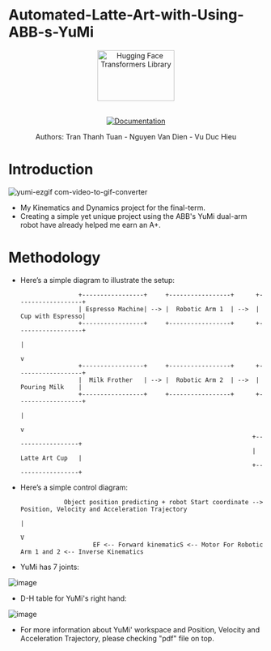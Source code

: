 # Automated-Latte-Art-with-Using-ABB-s-YuMi

<p align="center">
  <picture>
    <source media="(prefers-color-scheme: dark)" srcset="https://cdn.haitrieu.com/wp-content/uploads/2021/10/Logo-DH-Cong-Nghe-UET.png">
    <source media="(prefers-color-scheme: light)" srcset="https://cdn.haitrieu.com/wp-content/uploads/2021/10/Logo-DH-Cong-Nghe-UET.png">
    <img alt="Hugging Face Transformers Library" src="https://cdn.haitrieu.com/wp-content/uploads/2021/10/Logo-DH-Cong-Nghe-UET.png" width="152" height="100" style="max-width: 100%;">
  </picture>
  <br/>
  <br/>
</p>

<p align="center">
    <a href="https://github.com/TranThanhTuan2509/Automated-Latte-Art-with-Using-ABB-s-YuMi/blob/main/Automatic_Coffee_Maker_Robot_Arm_Group_17-1.pdf"><img alt="Documentation" src="https://img.shields.io/website/http/huggingface.co/docs/transformers/index.svg?down_color=blue&down_message=offline&up_message=pdf"></a>
</p>
<p align="center">
  <a> Authors: Tran Thanh Tuan - Nguyen Van Dien - Vu Duc Hieu</a>
</p>

# Introduction

![yumi-ezgif com-video-to-gif-converter](https://github.com/TranThanhTuan2509/Automated-Latte-Art-with-Using-ABB-s-YuMi/assets/119112296/19ab4562-aca1-4242-bf89-4fc44e476ccb)

- My Kinematics and Dynamics project for the final-term.
- Creating a simple yet unique project using the ABB's YuMi dual-arm robot have already helped me earn an A+.

# Methodology
- Here’s a simple diagram to illustrate the setup:


                      +-----------------+     +-----------------+      +------------------+
                      | Espresso Machine| --> |  Robotic Arm 1  | -->  | Cup with Espresso|
                      +-----------------+     +-----------------+      +------------------+
                                                                            |
                                                                            v
                      +-----------------+     +-----------------+      +------------------+
                      |  Milk Frother   | --> |  Robotic Arm 2  | -->  |  Pouring Milk    |
                      +-----------------+     +-----------------+      +------------------+
                                                                            |
                                                                            v
                                                                      +------------------+
                                                                      |  Latte Art Cup   |
                                                                      +------------------+
- Here’s a simple control diagram: 


                  Object position predicting + robot Start coordinate --> Position, Velocity and Acceleration Trajectory
                                                                                                   |
                                                                                                   V
                          EF <-- Forward kinematicS <-- Motor For Robotic Arm 1 and 2 <-- Inverse Kinematics 

- YuMi has 7 joints:

![image](https://github.com/TranThanhTuan2509/Automated-Latte-Art-with-Using-ABB-s-YuMi/assets/119112296/a87343bd-a67a-490d-9f9c-26ec2d5c93ee)

- D-H table for YuMi's right hand:

![image](https://github.com/TranThanhTuan2509/Automated-Latte-Art-with-Using-ABB-s-YuMi/assets/119112296/8e57fd42-b570-45e5-ab8e-831c2dd7bd1c)
  
- For more information about YuMi' workspace and Position, Velocity and Acceleration Trajectory, please checking "pdf" file on top.

